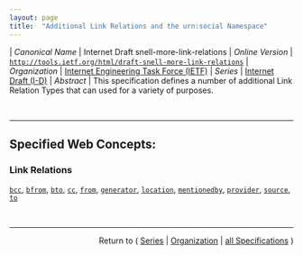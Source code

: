 ```yaml
---
layout: page
title:  "Additional Link Relations and the urn:social Namespace"
---
```


| *Canonical Name* | Internet Draft snell-more-link-relations
| *Online Version* | [`http://tools.ietf.org/html/draft-snell-more-link-relations`](http://tools.ietf.org/html/draft-snell-more-link-relations)
| *Organization* | [Internet Engineering Task Force (IETF)](..  "List of specification series by this organization")
| *Series* | [Internet Draft (I-D)](.  "List of specifications in this series")
| *Abstract* | This specification defines a number of additional Link Relation Types that can used for a variety of purposes.

<br/>
<hr/>

## Specified Web Concepts:

### Link Relations

[`bcc`](/concepts/link-relation/bcc "Refers to a resource that is considered to be part of the private secondary audience of the link's context."), [`bfrom`](/concepts/link-relation/bfrom "Refers to a resource that is privately considered to be the originator of the link's context."), [`bto`](/concepts/link-relation/bto "Refers to a resource that is considered to be part of the private primary audience of the link's context."), [`cc`](/concepts/link-relation/cc "Refers to a resource that is considered to be  part of the public secondary audience of the link's context."), [`from`](/concepts/link-relation/from "Refers to a resource that is publicly considered to be the originator of the link's context."), [`generator`](/concepts/link-relation/generator "Refers to the resource that generated the context  resource. Typically, this would be used to identify the software application that created the context resource."), [`location`](/concepts/link-relation/location "References a URI/IRI that represents a physical or logical location with which the context resource is associated."), [`mentionedby`](/concepts/link-relation/mentionedby "Refers to a resource that mentions the context resource in some fashion. This, for example, would be used when an article mentions another article, or a social status update mentions a particular user, etc."), [`provider`](/concepts/link-relation/provider "Refers to the resource that provided the context resource. Typically, this would be used to identify the entity publishing the resource."), [`source`](/concepts/link-relation/source "Refers to the original source of information contained by the context resource."), [`to`](/concepts/link-relation/to "Refers to a resource that is considered to be part of the public primary audience of the link's context.")



<br/>
<hr/>

<p style="text-align: right">Return to ( <a href="./">Series</a> | <a href="../">Organization</a> | <a href="../../">all Specifications</a> )</p>